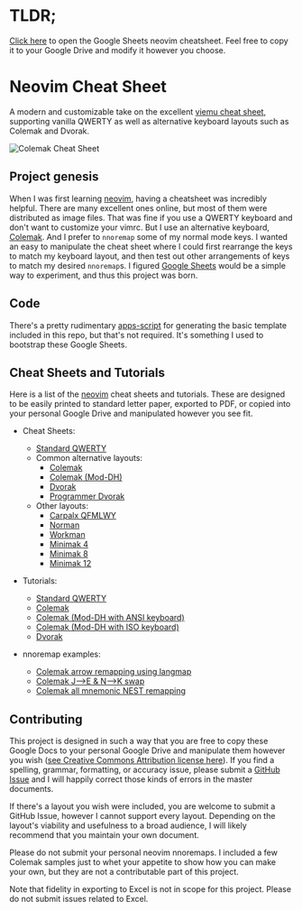 # TLDR;

[Click here][qwerty-cheat-sheet] to open the Google Sheets neovim cheatsheet.
Feel free to copy it to your Google Drive and modify it however you choose.

# Neovim Cheat Sheet

A modern and customizable take on the excellent [viemu cheat
sheet][viemu-cheat-sheet], supporting vanilla QWERTY as well as alternative
keyboard layouts such as Colemak and Dvorak.

![Colemak Cheat Sheet][colemak-cheat-sheet-image]

## Project genesis

When I was first learning [neovim][neovim], having a cheatsheet was incredibly
helpful. There are many excellent ones online, but most of them were distributed
as image files. That was fine if you use a QWERTY keyboard and don't want to
customize your vimrc. But I use an alternative keyboard, [Colemak][colemak]. And
I prefer to `nnoremap` some of my normal mode keys. I wanted an easy to
manipulate the cheat sheet where I could first rearrange the keys to match my
keyboard layout, and then test out other arrangements of keys to match my
desired `nnoremap`s. I figured [Google Sheets][google-sheets] would be a simple
way to experiment, and thus this project was born.

## Code

There's a pretty rudimentary [apps-script][apps-script] for generating the basic
template included in this repo, but that's not required. It's something I used
to bootstrap these Google Sheets.

## Cheat Sheets and Tutorials

Here is a list of the [neovim][neovim] cheat sheets and tutorials. These are
designed to be easily printed to standard letter paper, exported to PDF, or
copied into your personal Google Drive and manipulated however you see fit.

- Cheat Sheets:
  - [Standard QWERTY][qwerty-cheat-sheet]
  - Common alternative layouts:
    - [Colemak][colemak-cheat-sheet]
    - [Colemak (Mod-DH)][colemak-dh-cheat-sheet]
    - [Dvorak][dvorak-cheat-sheet]
    - [Programmer Dvorak][programmer-dvorak-cheat-sheet]
  - Other layouts:
    - [Carpalx QFMLWY][carpalx-cheat-sheet]
    - [Norman][norman-cheat-sheet]
    - [Workman][workman-cheat-sheet]
    - [Minimak 4][minimak4-cheat-sheet]
    - [Minimak 8][minimak8-cheat-sheet]
    - [Minimak 12][minimak12-cheat-sheet]

- Tutorials:
  - [Standard QWERTY][qwerty-tutorial]
  - [Colemak][colemak-tutorial]
  - [Colemak (Mod-DH with ANSI keyboard)][colemak-dh-ansi-tutorial]
  - [Colemak (Mod-DH with ISO keyboard)][colemak-dh-iso-tutorial]
  - [Dvorak][dvorak-tutorial]

- nnoremap examples:
  - [Colemak arrow remapping using langmap][colemak-nnoremap-langmap]
  - [Colemak J-->E & N-->K swap][colemak-nnoremap-jenk]
  - [Colemak all mnemonic NEST remapping][colemak-nnoremap-nest]

## Contributing

This project is designed in such a way that you are free to copy these Google
Docs to your personal Google Drive and manipulate them however you wish ([see
Creative Commons Attribution license here][license]). If you find a spelling,
grammar, formatting, or accuracy issue, please submit a [GitHub Issue][issues]
and I will happily correct those kinds of errors in the master documents.

If there's a layout you wish were included, you are welcome to submit a GitHub
Issue, however I cannot support every layout. Depending on the layout's
viability and usefulness to a broad audience, I will likely recommend that you
maintain your own document.

Please do not submit your personal neovim nnoremaps. I included a few Colemak
samples just to whet your appetite to show how you can make your own, but they
are not a contributable part of this project.

Note that fidelity in exporting to Excel is not in scope for this project.
Please do not submit issues related to Excel.

[license]: https://github.com/mattmc3/neovim-cheat-sheet/blob/master/LICENSE
[issues]: https://github.com/mattmc3/neovim-cheat-sheet/issues
[colemak-cheat-sheet-image]: https://raw.githubusercontent.com/mattmc3/neovim-cheatsheet/master/resources/colemak-cheatsheet.png
[neovim]: https://neovim.io
[viemu-cheat-sheet]: http://www.viemu.com/a_vi_vim_graphical_cheat_sheet_tutorial.html
[colemak]: https://colemak.com
[google-sheets]: https://www.google.com/sheets/about/
[apps-script]: https://developers.google.com/apps-script/
[gsheet-cheat-sheet]: https://docs.google.com/spreadsheets/d/19l4rQdYZfqpMtdTjvCrYLF2z9OsAqahhPunnw7I831s/
[qwerty-cheat-sheet]: https://docs.google.com/spreadsheets/d/19l4rQdYZfqpMtdTjvCrYLF2z9OsAqahhPunnw7I831s/edit#gid=0
[colemak-cheat-sheet]: https://docs.google.com/spreadsheets/d/19l4rQdYZfqpMtdTjvCrYLF2z9OsAqahhPunnw7I831s/edit#gid=1014005849
[colemak-dh-cheat-sheet]: https://docs.google.com/spreadsheets/d/19l4rQdYZfqpMtdTjvCrYLF2z9OsAqahhPunnw7I831s/edit#gid=1948236816
[dvorak-cheat-sheet]: https://docs.google.com/spreadsheets/d/19l4rQdYZfqpMtdTjvCrYLF2z9OsAqahhPunnw7I831s/edit#gid=1236726484
[programmer-dvorak-cheat-sheet]: https://docs.google.com/spreadsheets/d/19l4rQdYZfqpMtdTjvCrYLF2z9OsAqahhPunnw7I831s/edit#gid=696739215
[norman-cheat-sheet]: https://docs.google.com/spreadsheets/d/19l4rQdYZfqpMtdTjvCrYLF2z9OsAqahhPunnw7I831s/edit#gid=2092085321
[carpalx-cheat-sheet]: https://docs.google.com/spreadsheets/d/19l4rQdYZfqpMtdTjvCrYLF2z9OsAqahhPunnw7I831s/edit#gid=1017398887
[workman-cheat-sheet]: https://docs.google.com/spreadsheets/d/19l4rQdYZfqpMtdTjvCrYLF2z9OsAqahhPunnw7I831s/edit#gid=1777683158
[minimak4-cheat-sheet]: https://docs.google.com/spreadsheets/d/19l4rQdYZfqpMtdTjvCrYLF2z9OsAqahhPunnw7I831s/edit#gid=297624008
[minimak8-cheat-sheet]: https://docs.google.com/spreadsheets/d/19l4rQdYZfqpMtdTjvCrYLF2z9OsAqahhPunnw7I831s/edit#gid=951680086
[minimak12-cheat-sheet]: https://docs.google.com/spreadsheets/d/19l4rQdYZfqpMtdTjvCrYLF2z9OsAqahhPunnw7I831s/edit#gid=930891620
[qwerty-tutorial]: https://docs.google.com/spreadsheets/d/15k_UgeY0C3j8tVQnR2hD_kNljB1AApG3x3gYrKtUAlw/
[colemak-tutorial]: https://docs.google.com/spreadsheets/d/1ZrQvxGLl0GW5Ml20KPD_zKvWVg539EyWiy5i-9RL-Po/
[colemak-dh-ansi-tutorial]: https://docs.google.com/spreadsheets/d/1F2gKBtMAqNhHQ_kfj1cShOtAr6NcTADs5hBqXKdhuLk/
[colemak-dh-iso-tutorial]: https://docs.google.com/spreadsheets/d/1lMUgeJeDZKbdoA9_jASDM-kO0s9Fd0NwrdhBKsy3wJk/
[dvorak-tutorial]: https://docs.google.com/spreadsheets/d/13oiwvvVCDD0hZv87lsORdP6hl-RW_kVmZTnrHZsWBaA/
[colemak-nnoremap-langmap]: https://docs.google.com/spreadsheets/d/19l4rQdYZfqpMtdTjvCrYLF2z9OsAqahhPunnw7I831s/edit#gid=169441323
[colemak-nnoremap-jenk]: https://docs.google.com/spreadsheets/d/19l4rQdYZfqpMtdTjvCrYLF2z9OsAqahhPunnw7I831s/edit#gid=589401919
[colemak-nnoremap-nest]: https://docs.google.com/spreadsheets/d/19l4rQdYZfqpMtdTjvCrYLF2z9OsAqahhPunnw7I831s/edit#gid=2056013491

